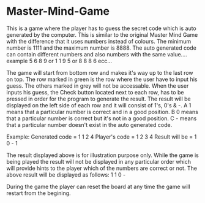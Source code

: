 # Master-Mind-Game
This is a game where the player has to guess the secret code which is auto generated by the computer. 
This is similar to the original Master Mind Game with the difference that it uses numbers instead of colours.
The minimum number is 1111 and the maximum number is 8888.
The auto generated code can contain different numbers and also numbers with the same value.... example 5 6 8 9 or 1 1 9 5 or 8 8 8 6 ecc...

The game will start from bottom row and makes it's way up to the last row on top. The row marked in green is the row where the user have to input his guess. The others marked in grey will not be accessable.
When the user inputs his guess, the Check button located next to each row, has to be pressed in order for the program to generate the result.
The result will be displayed on the left side of each row and it will consist of 1's, 0's & -. 
A 1 means that a particular number is correct and in a good position.
B 0 means that a particular number is correct but it's not in a good position.
C - means that a particular number doesn't exist in the auto generated code.

Example: 
Generated code = 1 1 2 4
Player's  code = 1 2 3 4
Result will be = 1 0 - 1

The result displayed above is for illustration purpose only. While the game is being played the result will not be displayed in any particular order which will provide hints to the player which of the numbers are correct or not. The above result will be displayed as follows:
1 1 
0 -

During the game the player can reset the board at any time the game will restart from the begining.
